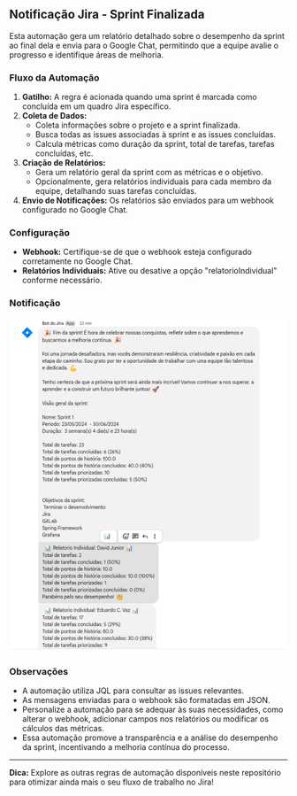 ## Notificação Jira - Sprint Finalizada

Esta automação gera um relatório detalhado sobre o desempenho da sprint ao final dela e envia para o Google Chat, permitindo que a equipe avalie o progresso e identifique áreas de melhoria.

### Fluxo da Automação

1. **Gatilho:** A regra é acionada quando uma sprint é marcada como concluída em um quadro Jira específico.
2. **Coleta de Dados:**
    * Coleta informações sobre o projeto e a sprint finalizada.
    * Busca todas as issues associadas à sprint e as issues concluídas.
    * Calcula métricas como duração da sprint, total de tarefas, tarefas concluídas, etc.
3. **Criação de Relatórios:**
    * Gera um relatório geral da sprint com as métricas e o objetivo.
    * Opcionalmente, gera relatórios individuais para cada membro da equipe, detalhando suas tarefas concluídas.
4. **Envio de Notificações:** Os relatórios são enviados para um webhook configurado no Google Chat.

### Configuração

* **Webhook:** Certifique-se de que o webhook esteja configurado corretamente no Google Chat.
* **Relatórios Individuais:** Ative ou desative a opção "relatorioIndividual" conforme necessário.

### Notificação

![Imagem notificao!](/sprint-finalizada/images/img.png "Imagem da notificação no Google Chat")

### Observações

* A automação utiliza JQL para consultar as issues relevantes.
* As mensagens enviadas para o webhook são formatadas em JSON.
* Personalize a automação para se adequar às suas necessidades, como alterar o webhook, adicionar campos nos relatórios ou modificar os cálculos das métricas.
* Essa automação promove a transparência e a análise do desempenho da sprint, incentivando a melhoria contínua do processo.

---

**Dica:** Explore as outras regras de automação disponíveis neste repositório para otimizar ainda mais o seu fluxo de trabalho no Jira!